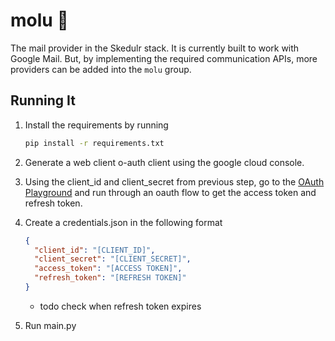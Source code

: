 # molu 👧

The mail provider in the Skedulr stack. It is currently built to work with Google Mail. But, by implementing the required communication APIs, more providers can be added into the `molu` group.

## Running It

1. Install the requirements by running

   ```bash
   pip install -r requirements.txt
   ```

2. Generate a web client o-auth client using the google cloud console.

3. Using the client_id and client_secret from previous step, go to the [OAuth Playground](https://developers.google.com/oauthplayground) and run through an oauth flow to get the access token and refresh token.

4. Create a credentials.json in the following format

   ```json
   {
     "client_id": "[CLIENT_ID]",
     "client_secret": "[CLIENT_SECRET]",
     "access_token": "[ACCESS TOKEN]",
     "refresh_token": "[REFRESH TOKEN]"
   }
   ```

   - todo check when refresh token expires

5. Run main.py
